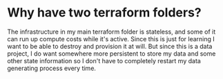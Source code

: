 # Why have two terraform folders?

The infrastructure in my main terraform folder is stateless, and some of it can run up compute costs while it's active.
Since this is just for learning I want to be able to destroy and provision it at will. But since this is a data project, I do want somewhere more persistent to store my data and some other state information so I don't have to completely restart my data generating process every time.